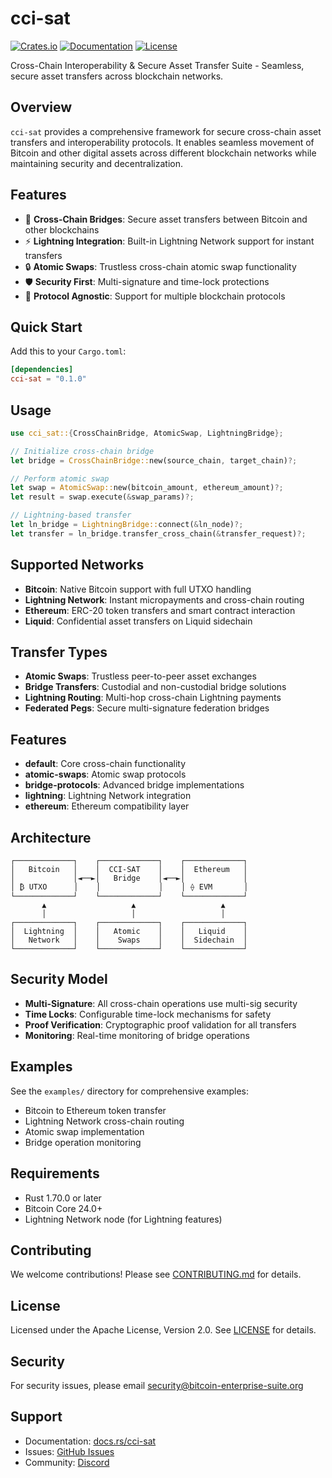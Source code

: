 # cci-sat

[![Crates.io](https://img.shields.io/crates/v/cci-sat.svg)](https://crates.io/crates/cci-sat)
[![Documentation](https://docs.rs/cci-sat/badge.svg)](https://docs.rs/cci-sat)
[![License](https://img.shields.io/badge/license-Apache--2.0-blue.svg)](LICENSE)

Cross-Chain Interoperability & Secure Asset Transfer Suite - Seamless, secure asset transfers across blockchain networks.

## Overview

`cci-sat` provides a comprehensive framework for secure cross-chain asset transfers and interoperability protocols. It enables seamless movement of Bitcoin and other digital assets across different blockchain networks while maintaining security and decentralization.

## Features

- 🌉 **Cross-Chain Bridges**: Secure asset transfers between Bitcoin and other blockchains
- ⚡ **Lightning Integration**: Built-in Lightning Network support for instant transfers
- 🔒 **Atomic Swaps**: Trustless cross-chain atomic swap functionality
- 🛡️ **Security First**: Multi-signature and time-lock protections
- 📡 **Protocol Agnostic**: Support for multiple blockchain protocols

## Quick Start

Add this to your `Cargo.toml`:

```toml
[dependencies]
cci-sat = "0.1.0"
```

## Usage

```rust
use cci_sat::{CrossChainBridge, AtomicSwap, LightningBridge};

// Initialize cross-chain bridge
let bridge = CrossChainBridge::new(source_chain, target_chain)?;

// Perform atomic swap
let swap = AtomicSwap::new(bitcoin_amount, ethereum_amount)?;
let result = swap.execute(&swap_params)?;

// Lightning-based transfer
let ln_bridge = LightningBridge::connect(&ln_node)?;
let transfer = ln_bridge.transfer_cross_chain(&transfer_request)?;
```

## Supported Networks

- **Bitcoin**: Native Bitcoin support with full UTXO handling
- **Lightning Network**: Instant micropayments and cross-chain routing
- **Ethereum**: ERC-20 token transfers and smart contract interaction
- **Liquid**: Confidential asset transfers on Liquid sidechain

## Transfer Types

- **Atomic Swaps**: Trustless peer-to-peer asset exchanges
- **Bridge Transfers**: Custodial and non-custodial bridge solutions
- **Lightning Routing**: Multi-hop cross-chain Lightning payments
- **Federated Pegs**: Secure multi-signature federation bridges

## Features

- **default**: Core cross-chain functionality
- **atomic-swaps**: Atomic swap protocols
- **bridge-protocols**: Advanced bridge implementations
- **lightning**: Lightning Network integration
- **ethereum**: Ethereum compatibility layer

## Architecture

```
┌─────────────┐    ┌─────────────┐    ┌─────────────┐
│   Bitcoin   │    │  CCI-SAT    │    │  Ethereum   │
│             │◄──►│   Bridge    │◄──►│             │
│ ₿ UTXO      │    │             │    │ ⟠ EVM       │
└─────────────┘    └─────────────┘    └─────────────┘
       ▲                   ▲                   ▲
       │                   │                   │
┌─────────────┐    ┌─────────────┐    ┌─────────────┐
│  Lightning  │    │   Atomic    │    │   Liquid    │
│   Network   │    │    Swaps    │    │  Sidechain  │
└─────────────┘    └─────────────┘    └─────────────┘
```

## Security Model

- **Multi-Signature**: All cross-chain operations use multi-sig security
- **Time Locks**: Configurable time-lock mechanisms for safety
- **Proof Verification**: Cryptographic proof validation for all transfers
- **Monitoring**: Real-time monitoring of bridge operations

## Examples

See the `examples/` directory for comprehensive examples:
- Bitcoin to Ethereum token transfer
- Lightning Network cross-chain routing
- Atomic swap implementation
- Bridge operation monitoring

## Requirements

- Rust 1.70.0 or later
- Bitcoin Core 24.0+
- Lightning Network node (for Lightning features)

## Contributing

We welcome contributions! Please see [CONTRIBUTING.md](../../CONTRIBUTING.md) for details.

## License

Licensed under the Apache License, Version 2.0. See [LICENSE](LICENSE) for details.

## Security

For security issues, please email security@bitcoin-enterprise-suite.org

## Support

- Documentation: [docs.rs/cci-sat](https://docs.rs/cci-sat)
- Issues: [GitHub Issues](https://github.com/bitcoin-enterprise-suite/bitcoin-enterprise-suite/issues)
- Community: [Discord](https://discord.gg/bitcoin-enterprise-suite)